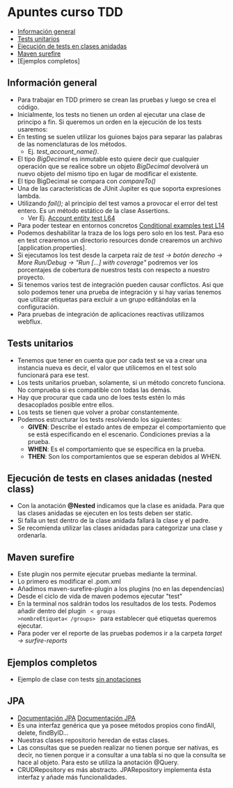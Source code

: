# Apuntes curso TDD
- [Información general](#informacion-general)
- [Tests unitarios](#tests-unitarios)
- [Ejecución de tests en clases anidadas](#organización-de-tests-en-clases-anidadas-nested-class)
- [Maven surefire](#maven-surefire)
- [Ejemplos completos]


## Información general
- Para trabajar en TDD primero se crean las pruebas y luego se crea el código.
- Inicialmente, los tests no tienen un orden al ejecutar una clase de principo a fin. Si queremos un orden en la ejecución de los tests usaremos:
- En testing se suelen utilizar los guiones bajos para separar las palabras de las nomenclaturas de los métodos. 
  * Ej. *test_account_name()*.
- El tipo *BigDecimal* es inmutable esto quiere decir que cualquier operación que se realice sobre un objeto *BigDecimal* devolverá un nuevo objeto del mismo tipo en lugar de modificar el existente.
- El tipo BigDecimal se compara con *compareTo()*
- Una de las características de JUnit Jupiter es que soporta expresiones lambda.
- Utilizando *fail();* al principio del test vamos a provocar el error del test entero. Es un método estático de la clase Assertions.
   * Ver Ej. [Account entity test L64][account-entity-test-L64]
- Para poder testear en entornos concretos [Conditional examples test L14][conditional-examples-test-L14]
- Podemos deshabilitar la traza de los logs pero solo en los test. Para eso en test crearemos un directorio resources donde crearemos un archivo [application.properties].
- Si ejecutamos los test desde la carpeta raíz de *test -> botón derecho -> More Run/Debug -> "Run [...] with coverage"* podremos ver los porcentajes de cobertura de nuestros tests con respecto a nuestro proyecto.
- Si tenemos varios test de integración pueden causar conflictos. Asi que solo podemos tener una prueba de integración y si hay varias tenemos que utilizar etiquetas para excluir a un grupo editándolas en la configuración.
- Para pruebas de integración de aplicaciones reactivas utilizamos webflux.


## Tests unitarios 
- Tenemos que tener en cuenta que por cada test se va a crear una instancia nueva es decir, el valor que utilicemos en el test solo funcionará para ese test.
- Los tests unitarios prueban, solamente, si un método concreto funciona. No comprueba si es compatible con todas las demás.
- Hay que procurar que cada uno de loes tests estén lo más desacoplados posible entre ellos.
- Los tests se tienen que volver a probar constantemente.
- Podemos estructurar los tests resolviendo los siguientes:
    * **GIVEN**: Describe el estado antes de empezar el comportamiento que se está especificando en el escenario. Condiciones previas a la prueba.
    * **WHEN**: Es el comportamiento que se especifica en la prueba.
    * **THEN**: Son los comportamientos que se esperan debidos al WHEN.

## Ejecución de tests en clases anidadas (nested class)
- Con la anotación **@Nested** indicamos que la clase es anidada. Para que las clases anidadas se ejecuten en los tests deben ser static.
- Si falla un test dentro de la clase anidada fallará la clase y el padre.
- Se recomienda utilizar las clases anidadas para categorizar una clase y ordenarla.

## Maven surefire
- Este plugin nos permite ejecutar pruebas mediante la terminal.
- Lo primero es modificar el .pom.xml
- Añadimos maven-surefire-plugin a los plugins (no en las dependencias)
- Desde el ciclo de vida de maven podemos ejecutar "test"
- En la terminal nos saldrán todos los resultados de los tests. Podemos añadir dentro del plugin <code> < groups >nombreEtiqueta< /groups> </code> para establecer qué etiquetas queremos ejecutar.
- Para poder ver el reporte de las pruebas podemos ir a la carpeta *target -> surfire-reports*

## Ejemplos completos
- Ejemplo de clase con tests [sin anotaciones][JUnit-mockito-project-test]

## JPA

- [Documentación JPA] [Documentación JPA]
- Es una interfaz genérica que ya posee métodos propios cono findAll, delete, findByID...
- Nuestras clases repositorio heredan de estas clases. 
- Las consultas que se pueden realizar no tienen porque ser nativas, es decir, no tienen porque ir a consultar a una tabla si no que la consulta se hace al objeto. Para esto se utiliza la anotación @Query.
- CRUDRepository es más abstracto. JPARepository implementa ésta interfaz y añade más funcionalidades.


[account-entity-test-L64]:https://github.com/irinacadu/TDD-Course/blob/133e856b7c03dbe2b2b287fe77216b839fe773c5/src/test/java/tddCourse/tdd/Entities/AccountTest.java#L64
[conditional-examples-test-L14]: https://github.com/irinacadu/TDD-Course/blob/0e0866d9bc86724c85402cef112c943bb3f1a505/src/test/java/JUnit/ConditionalTestsExamples/ConditionalTestsExamples.java#L14
[JUnit-mockito-project-test]:https://github.com/irinacadu/TDD-Course/blob/3d4384d4ee195f4c6b24c2fecc3db76d3f034023/src/test/java/JUnitMockitoProject/JUnitMockitoProjectTest.java#L20
[Documentación JPA]: https://spring.io/projects/spring-data


